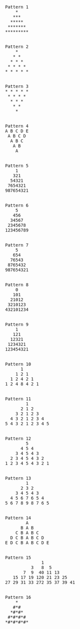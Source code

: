 <pre>
Pattern 1
    *
   ***
  *****
 *******
*********


Pattern 2
    *
   * *
  * * *
 * * * *
* * * * *


Pattern 3
* * * * *
 * * * *
  * * *
   * *
    *


Pattern 4
A B C D E
 A B C D
  A B C
   A B
    A


Pattern 5
    1
   321
  54321
 7654321
987654321


Pattern 6
    5
   456
  34567
 2345678
123456789


Pattern 7
    5
   654
  76543
 8765432
987654321


Pattern 8
    0
   101
  21012
 3210123
432101234


Pattern 9
    1
   121
  12321
 1234321
123454321


Pattern 10
      1
    1 2 1
  1 2 4 2 1
1 2 4 8 4 2 1


Pattern 11
        1
      2 1 2
    3 2 1 2 3
  4 3 2 1 2 3 4
5 4 3 2 1 2 3 4 5


Pattern 12
        5
      4 5 4
    3 4 5 4 3
  2 3 4 5 4 3 2
1 2 3 4 5 4 3 2 1


Pattern 13
        1
      2 3 2
    3 4 5 4 3
  4 5 6 7 6 5 4
5 6 7 8 9 8 7 6 5


Pattern 14
        A 
      B A B 
    C B A B C 
  D C B A B C D 
E D C B A B C D E


Pattern 15
              1
          3   8  5
       7  9  40 11 13
   15 17 19 120 21 23 25
27 29 31 33 272 35 37 39 41


Pattern 16
    *
   #*#
  *#*#*
 #*#*#*#
*#*#*#*#*